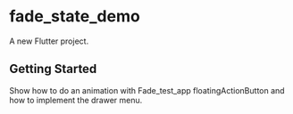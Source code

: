 # fade_state_demo

A new Flutter project.

## Getting Started

Show how to do an animation with Fade_test_app floatingActionButton and how to implement the drawer
menu.
